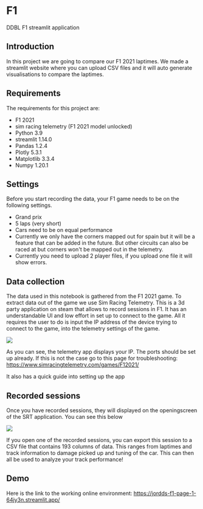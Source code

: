 # F1
DDBL F1 streamlit application

## Introduction
In this project we are going to compare our F1 2021 laptimes. 
We made a streamlit website where you can upload CSV files and it will auto generate visualisations to compare the laptimes.

## Requirements

The requirements for this project are:
- F1 2021
- sim racing telemetry (F1 2021 model unlocked)
- Python 3.9
- streamlit 1.14.0
- Pandas 1.2.4
- Plotly 5.3.1
- Matplotlib 3.3.4
- Numpy 1.20.1

## Settings

Before you start recording the data, your F1 game needs to be on the following settings.
- Grand prix
- 5 laps (very short)
- Cars need to be on equal performance
- Currently we only have the corners mapped out for spain but it will be a feature that can be added in the future. But other circuits can also be raced at but corners won't be mapped out in the telemetry.
- Currently you need to upload 2 player files, if you upload one file it will show errors. 

## Data collection

The data used in this notebook is gathered from the F1 2021 game. To extract data out of the game we use Sim Racing Telemetry. This is a 3d party application on steam that allows to record sessions in F1. It has an understandable UI and low effort in set up to connect to the game. All it requires the user to do is input the IP address of the device trying to connect to the game, into the telemetry settings of the game. 

<img src = "https://i.imgur.com/y3sHjIX.png">

As you can see, the telemetry app displays your IP. The ports should be set up already. If this is not the case go to this page for troubleshooting: https://www.simracingtelemetry.com/games/F12021/

It also has a quick guide into setting up the app

## Recorded sessions
Once you have recorded sessions, they will displayed on the openingscreen of the SRT application. You can see this below

<img src = "https://i.imgur.com/pzqDaIt.png">

If you open one of the recorded sessions, you can export this session to a CSV file that contains 193 columns of data. This ranges from laptimes and track information to damage picked up and tuning of the car. This can then all be used to analyze your track performance!

## Demo

Here is the link to the working online environment: https://jordds-f1-page-1-64jy3n.streamlit.app/ 

